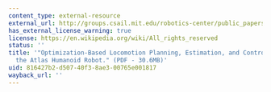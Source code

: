 ```yaml
---
content_type: external-resource
external_url: http://groups.csail.mit.edu/robotics-center/public_papers/Kuindersma14.pdf
has_external_license_warning: true
license: https://en.wikipedia.org/wiki/All_rights_reserved
status: ''
title: '"Optimization-Based Locomotion Planning, Estimation, and Control Design for
  the Atlas Humanoid Robot." (PDF - 30.6MB)'
uid: 816427b2-d507-40f3-8ae3-00765e001817
wayback_url: ''
---
```

